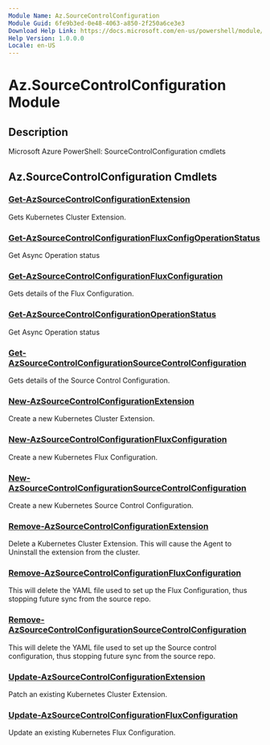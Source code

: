```yaml
---
Module Name: Az.SourceControlConfiguration
Module Guid: 6fe9b3ed-0e48-4063-a850-2f250a6ce3e3
Download Help Link: https://docs.microsoft.com/en-us/powershell/module/az.sourcecontrolconfiguration
Help Version: 1.0.0.0
Locale: en-US
---
```


# Az.SourceControlConfiguration Module
## Description
Microsoft Azure PowerShell: SourceControlConfiguration cmdlets

## Az.SourceControlConfiguration Cmdlets
### [Get-AzSourceControlConfigurationExtension](Get-AzSourceControlConfigurationExtension.md)
Gets Kubernetes Cluster Extension.

### [Get-AzSourceControlConfigurationFluxConfigOperationStatus](Get-AzSourceControlConfigurationFluxConfigOperationStatus.md)
Get Async Operation status

### [Get-AzSourceControlConfigurationFluxConfiguration](Get-AzSourceControlConfigurationFluxConfiguration.md)
Gets details of the Flux Configuration.

### [Get-AzSourceControlConfigurationOperationStatus](Get-AzSourceControlConfigurationOperationStatus.md)
Get Async Operation status

### [Get-AzSourceControlConfigurationSourceControlConfiguration](Get-AzSourceControlConfigurationSourceControlConfiguration.md)
Gets details of the Source Control Configuration.

### [New-AzSourceControlConfigurationExtension](New-AzSourceControlConfigurationExtension.md)
Create a new Kubernetes Cluster Extension.

### [New-AzSourceControlConfigurationFluxConfiguration](New-AzSourceControlConfigurationFluxConfiguration.md)
Create a new Kubernetes Flux Configuration.

### [New-AzSourceControlConfigurationSourceControlConfiguration](New-AzSourceControlConfigurationSourceControlConfiguration.md)
Create a new Kubernetes Source Control Configuration.

### [Remove-AzSourceControlConfigurationExtension](Remove-AzSourceControlConfigurationExtension.md)
Delete a Kubernetes Cluster Extension.
This will cause the Agent to Uninstall the extension from the cluster.

### [Remove-AzSourceControlConfigurationFluxConfiguration](Remove-AzSourceControlConfigurationFluxConfiguration.md)
This will delete the YAML file used to set up the Flux Configuration, thus stopping future sync from the source repo.

### [Remove-AzSourceControlConfigurationSourceControlConfiguration](Remove-AzSourceControlConfigurationSourceControlConfiguration.md)
This will delete the YAML file used to set up the Source control configuration, thus stopping future sync from the source repo.

### [Update-AzSourceControlConfigurationExtension](Update-AzSourceControlConfigurationExtension.md)
Patch an existing Kubernetes Cluster Extension.

### [Update-AzSourceControlConfigurationFluxConfiguration](Update-AzSourceControlConfigurationFluxConfiguration.md)
Update an existing Kubernetes Flux Configuration.

